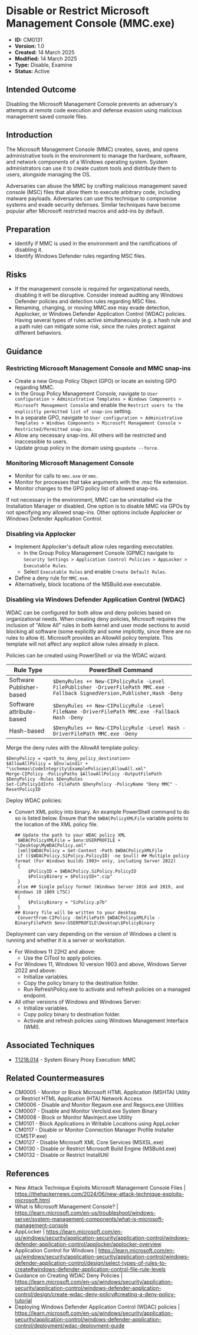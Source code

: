 # Disable or Restrict Microsoft Management Console (MMC.exe)

* **ID:** CM0131
* **Version:** 1.0
* **Created:** 14 March 2025
* **Modified:** 14 March 2025
* **Type:** Disable, Examine
* **Status:** Active

## Intended Outcome

Disabling the Microsoft Management Console prevents an adversary's attempts at remote code execution and defense evasion using malicious management saved console files. 

## Introduction

The Microsoft Management Console (MMC) creates, saves, and opens administrative tools in the environment to manage the hardware, software, and network components of a Windows operating system. System administrators can use it to create custom tools and distribute them to users, alongside managing the OS. 

Adversaries can abuse the MMC by crafting malicious management saved console (MSC) files that allow them to execute arbitrary code, including malware payloads. Adversaries can use this technique to compromise systems and evade security defenses. Similar techniques have become popular after Microsoft restricted macros and add-ins by default.   

## Preparation

- Identify if MMC is used in the environment and the ramifications of disabling it. 
- Identify Windows Defender rules regarding MSC files. 

## Risks

- If the management console is required for organizational needs, disabling it will be disruptive. Consider instead auditing any Windows Defender policies and detection rules regarding MSC files. 
- Renaming, changing, or moving MMC.exe may evade detection,  Applocker, or Windows Defender Application Control (WDAC) policies. Having several types of rules active simultaneously (e.g. a hash rule and a path rule) can mitigate some risk, since the rules protect against different behaviors. 

## Guidance

### Restricting Microsoft Management Console and MMC snap-ins

- Create a new Group Policy Object (GPO) or locate an existing GPO regarding MMC.
- In the Group Policy Management Console, navigate to `User configuration > Administrative Templates > Windows Components > Microsoft Management Console` and enable the `Restrict users to the explicitly permitted list of snap-ins` setting.
- In a separate GPO, navigate to `User configuration > Administrative Templates > Windows Components > Microsoft Management Console > Restricted/Permitted snap-ins`.
- Allow any necessary snap-ins. All others will be restricted and inaccessible to users.
- Update group policy in the domain using `gpupdate --force`. 

### Monitoring Microsoft Management Console

- Monitor for calls to `mmc.exe` or `mmc`.
- Monitor for processes that take arguments with the .msc file extension.
- Monitor changes to the GPO policy list of allowed snap-ins. 

If not necessary in the environment, MMC can be uninstalled via the Installation Manager or disabled. One option is to disable MMC via GPOs by not specifying any allowed snap-ins. Other options include Applocker or Windows Defender Application Control. 

### Disabling via Applocker

- Implement Applocker's default allow rules regarding executables.
	- In the Group Policy Management Console (GPMC) navigate to `Security Settings > Application Control Policies > AppLocker > Executable Rules`.
	- Select `Executable Rules` and enable `Create Default Rules`.
- Define a deny rule for `MMC.exe`. 
- Alternatively, block locations of the MSBuild.exe executable.

### Disabling via Windows Defender Application Control (WDAC)

WDAC can be configured for both allow and deny policies based on organizational needs. When creating deny policies, Microsoft requires the inclusion of "Allow All" rules in both kernel and user mode sections to avoid blocking all software (some explicitly and some implicitly, since there are no rules to allow it). Microsoft provides an AllowAll policy template. This template will not affect any explicit allow rules already in place.  

Policies can be created using PowerShell or via the WDAC wizard.

| Rule Type | PowerShell Command |
|-----------|--------------------|
| Software Publisher-based | `$DenyRules += New-CIPolicyRule -Level FilePublisher -DriverFilePath MMC.exe -Fallback SignedVersion,Publisher,Hash -Deny` |
| Software attribute-based | `$DenyRules += New-CIPolicyRule -Level FileName -DriverFilePath MMC.exe -Fallback Hash -Deny` |
| Hash-based | `$DenyRules += New-CIPolicyRule -Level Hash -DriverFilePath MMC.exe -Deny` | 

Merge the deny rules with the AllowAll template policy:
```
$DenyPolicy = <path_to_deny_policy_destination>
$AllowAllPolicy = $Env:windir + "\schemas\CodeIntegrity\ExamplePolicies\AllowAll.xml"
Merge-CIPolicy -PolicyPaths $AllowAllPolicy -OutputFilePath $DenyPolicy -Rules $DenyRules
Set-CiPolicyIdInfo -FilePath $DenyPolicy -PolicyName "Deny MMC" -ResetPolicyID
```

Deploy WDAC policies:

- Convert XML policy into binary. An example PowerShell command to do so is listed below. Ensure that the `$WDACPolicyXMLFile` variable points to the location of the XML policy file. 
    ```
    ## Update the path to your WDAC policy XML
     $WDACPolicyXMLFile = $env:USERPROFILE + "\Desktop\MyWDACPolicy.xml"
     [xml]$WDACPolicy = Get-Content -Path $WDACPolicyXMLFile
     if (($WDACPolicy.SiPolicy.PolicyID) -ne $null) ## Multiple policy format (For Windows builds 1903+ only, including Server 2022)
     {
         $PolicyID = $WDACPolicy.SiPolicy.PolicyID
         $PolicyBinary = $PolicyID+".cip"
     }
     else ## Single policy format (Windows Server 2016 and 2019, and Windows 10 1809 LTSC)
     {
         $PolicyBinary = "SiPolicy.p7b"
     }
    ## Binary file will be written to your desktop
     ConvertFrom-CIPolicy -XmlFilePath $WDACPolicyXMLFile -BinaryFilePath $env:USERPROFILE\Desktop\$PolicyBinary
     ```
 
Deployment can vary depending on the version of Windows a client is running and whether it is a server or workstation. 

- For Windows 11 22H2 and above:
	- Use the CiTool to apply policies.
- For Windows 11, Windows 10 version 1903 and above, Windows Server 2022 and above:
	- Initialize variables.
	- Copy the policy binary to the destination folder.
	- Run RefreshPolicy.exe to activate and refresh policies on a managed endpoint.
- All other versions of Windows and Windows Server:
	- Initialize variables.
	- Copy policy binary to destination folder. 
	- Activate and refresh policies using Windows Management Interface (WMI).

## Associated Techniques

- [T1218.014](https://attack.mitre.org/techniques/T1218/014/) - System Binary Proxy Execution: MMC

## Related Countermeasures

- CM0005 - Monitor or Block Microsoft HTML Application (MSHTA) Utility or Restrict HTML Application (HTA) Network Access
- CM0006 - Disable and Monitor Regasm.exe and Regsvcs.exe Utilities
- CM0007 - Disable and Monitor Verclsid.exe System Binary
- CM0008 - Block or Monitor Mavinject.exe Utility
- CM0101 - Block Applications in Writable Locations using AppLocker
- CM0117 - Disable or Monitor Connection Manager Profile Installer (CMSTP.exe)
- CM0127 - Disable Microsoft XML Core Services (MSXSL.exe)
- CM0130 - Disable or Restrict Microsoft Build Engine (MSBuild.exe)
- CM0132 - Disable or Restrict InstallUtil

## References

- New Attack Technique Exploits Microsoft Management Console Files | <https://thehackernews.com/2024/06/new-attack-technique-exploits-microsoft.html>
- What is Microsoft Management Console? | <https://learn.microsoft.com/en-us/troubleshoot/windows-server/system-management-components/what-is-microsoft-management-console>
- AppLocker | <https://learn.microsoft.com/en-us/windows/security/application-security/application-control/windows-defender-application-control/applocker/applocker-overview>
- Application Control for Windows | <https://learn.microsoft.com/en-us/windows/security/application-security/application-control/windows-defender-application-control/design/select-types-of-rules-to-create#windows-defender-application-control-file-rule-levels>
- Guidance on Creating WDAC Deny Policies | <https://learn.microsoft.com/en-us/windows/security/application-security/application-control/windows-defender-application-control/design/create-wdac-deny-policy#creating-a-deny-policy-tutorial>
- Deploying Windows Defender Application Control (WDAC) policies | <https://learn.microsoft.com/en-us/windows/security/application-security/application-control/windows-defender-application-control/deployment/wdac-deployment-guide>
